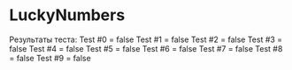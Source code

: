 # LuckyNumbers

Результаты теста:
Test #0 = false
Test #1 = false
Test #2 = false
Test #3 = false
Test #4 = false
Test #5 = false
Test #6 = false
Test #7 = false
Test #8 = false
Test #9 = false
